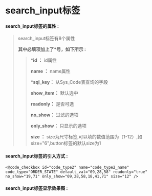# search\_input**标签**

#### search\_input**标签的属性 :**

> search\_input标签有8个属性
>
> **其中必填项加上了\*号，如下所示 :**
>
> > \***id ：** id属性
> >
> > **name ：** name属性
> >
> > \***sql\_key：** 从Sys\_Code表查询的字段
> >
> > **show\_item：** 默认选中
> >
> > **readonly：** 是否可选
> >
> > **no\_show：** 过滤的选项
> >
> > **only\_show：** 只显示的选项
> >
> > **size ：** size为尺寸标签,可以填的数值范围为（1-12）,如size="6",button标签的默认size为1

#### search\_input标签的引入方式 :

```
<@code_checkbox id="code_type2" name="code_type2_name" code_type="ORDER_STATE" default_val="09,28,58" readonly="true" no_show="19,71" only_show="09,28,58,18,41,71" size="12" />
```

#### search\_input标签显示效果图 :



